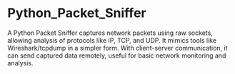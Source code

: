 # Python_Packet_Sniffer
A Python Packet Sniffer captures network packets using raw sockets, allowing analysis of protocols like IP, TCP, and UDP. It mimics tools like Wireshark/tcpdump in a simpler form. With client-server communication, it can send captured data remotely, useful for basic network monitoring and analysis.
